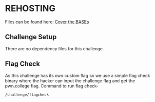 # REHOSTING

Files can be found here: [Cover the BASEs](https://github.com/str0nkus/NeverlanCTF-2019-Writeups/tree/master/Crypto/Cover%20the%20BASEs)

## Challenge Setup
There are no dependency files for this challenge.

## Flag Check

As this challenge has its own custom flag so we use a simple flag check binary where the hacker can input the challenge flag and get the pwn.college flag. Command to run flag check-
```
/challenge/flagcheck
```